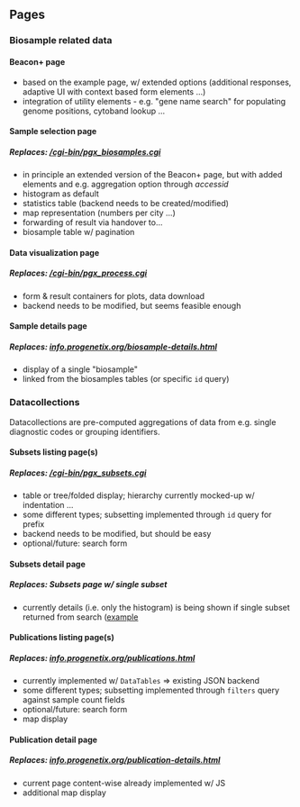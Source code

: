 ## Pages

### Biosample related data

#### Beacon+ page

- based on the example page, w/ extended options (additional responses, adaptive
  UI with context based form elements ...)
- integration of utility elements - e.g. "gene name search" for populating
  genome positions, cytoband lookup ...

#### Sample selection page

##### Replaces: [/cgi-bin/pgx_biosamples.cgi](https://progenetix.org/cgi-bin/pgx_biosamples.cgi)

- in principle an extended version of the Beacon+ page, but with added elements
  and e.g. aggregation option through _accessid_
- histogram as default
- statistics table (backend needs to be created/modified)
- map representation (numbers per city ...)
- forwarding of result via handover to...
- biosample table w/ pagination

#### Data visualization page

##### Replaces: [/cgi-bin/pgx_process.cgi](https://progenetix.org/cgi-bin/pgx_process.cgi)

- form & result containers for plots, data download
- backend needs to be modified, but seems feasible enough

#### Sample details page

##### Replaces: [info.progenetix.org/biosample-details.html](https://info.progenetix.org/biosample-details.html?datasetIds=progenetix&id=PGX_AM_BS_PGkes2003_MB-kes-01)

- display of a single "biosample"
- linked from the biosamples tables (or specific `id` query)

### Datacollections

Datacollections are pre-computed aggregations of data from e.g. single
diagnostic codes or grouping identifiers.

#### Subsets listing page(s)

##### Replaces: [/cgi-bin/pgx_subsets.cgi](https://progenetix.org/cgi-bin/pgx_subsets.cgi?biosubsets.biocharacteristics.id=NCIT)

- table or tree/folded display; hierarchy currently mocked-up w/ indentation ...
- some different types; subsetting implemented through `id` query for prefix
- backend needs to be modified, but should be easy
- optional/future: search form

#### Subsets detail page

##### Replaces: Subsets page w/ single subset

- currently details (i.e. only the histogram) is being shown if single subset
  returned from search ([example](https://progenetix.org/do/pgx_subsets/filters=NCIT:C4349$&datasetIds=arraymap)

#### Publications listing page(s)

##### Replaces: [info.progenetix.org/publications.html](https://info.progenetix.org/publications.html?&filters=genomes:%3E0)

- currently implemented w/ `DataTables` => existing JSON backend
- some different types; subsetting implemented through `filters` query against
  sample count fields
- optional/future: search form
- map display

#### Publication detail page

##### Replaces: [info.progenetix.org/publication-details.html](https://info.progenetix.org/publication-details.html?scope=datacollections&id=PMID:22824167)

- current page content-wise already implemented w/ JS
- additional map display
